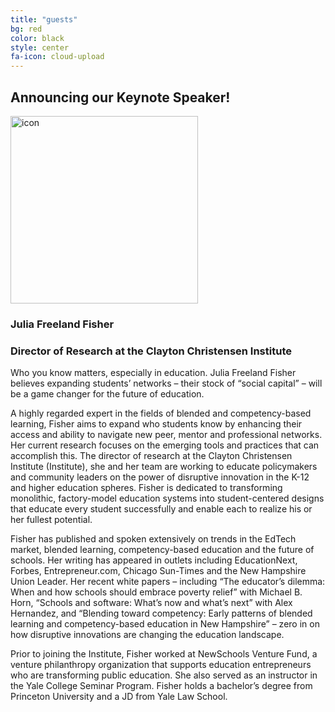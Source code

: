 ```yaml
---
title: "guests"
bg: red
color: black
style: center
fa-icon: cloud-upload
---
```


## Announcing our Keynote Speaker!

<img src="https://github.com/WCSD6/TheGreeleyBlendedLearningSummit/blob/gh-pages/img/Untitled%20drawing%20(1).png?raw=true" alt="icon" style="width:300px;">

### Julia Freeland Fisher

### Director of Research at the Clayton Christensen Institute


Who you know matters, especially in education. Julia Freeland Fisher believes expanding students’ networks – their stock of “social capital” – will be a game changer for the future of education.

A highly regarded expert in the fields of blended and competency-based learning, Fisher aims to expand who students know by enhancing their access and ability to navigate new peer, mentor and professional networks. Her current research focuses on the emerging tools and practices that can accomplish this. The director of research at the Clayton Christensen Institute (Institute), she and her team are working to educate policymakers and community leaders on the power of disruptive innovation in the K-12 and higher education spheres. Fisher is dedicated to transforming monolithic, factory-model education systems into student-centered designs that educate every student successfully and enable each to realize his or her fullest potential.

Fisher has published and spoken extensively on trends in the EdTech market, blended learning, competency-based education and the future of schools. Her writing has appeared in outlets including EducationNext, Forbes, Entrepreneur.com, Chicago Sun-Times and the New Hampshire Union Leader. Her recent white papers – including “The educator’s dilemma: When and how schools should embrace poverty relief” with Michael B. Horn, “Schools and software: What’s now and what’s next” with Alex Hernandez, and “Blending toward competency: Early patterns of blended learning and competency-based education in New Hampshire” – zero in on how disruptive innovations are changing the education landscape.

Prior to joining the Institute, Fisher worked at NewSchools Venture Fund, a venture philanthropy organization that supports education entrepreneurs who are transforming public education. She also served as an instructor in the Yale College Seminar Program. Fisher holds a bachelor’s degree from Princeton University and a JD from Yale Law School.
